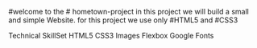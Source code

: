 
#welcome to the # hometown-project
in this project we will build a small and simple Website. 
for this project we use only #HTML5 and #CSS3

Technical SkillSet
HTML5
CSS3
Images
Flexbox
Google Fonts

